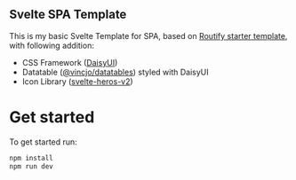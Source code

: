 ## Svelte SPA Template
This is my basic Svelte Template for SPA, based on [Routify starter template](https://github.com/roxiness/routify-starter), with following addition:
- CSS Framework ([DaisyUI](https://daisyui.com/))
- Datatable ([@vincjo/datatables](https://github.com/vincjo/datatables)) styled with DaisyUI
- Icon Library ([svelte-heros-v2](https://github.com/shinokada/svelte-heros-v2))

# Get started
To get started run:
```sh
npm install
npm run dev
```